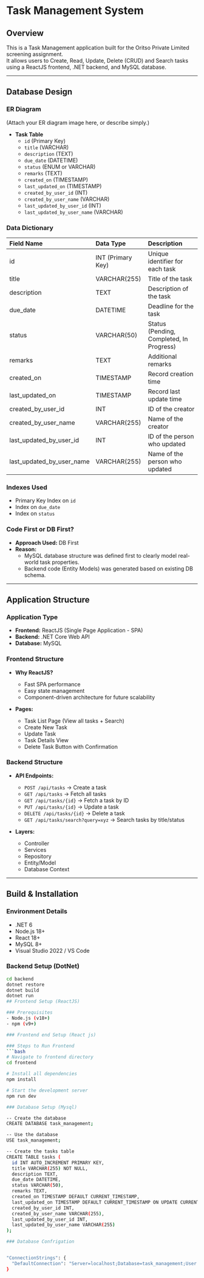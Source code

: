 # Task Management System

## Overview
This is a Task Management application built for the Oritso Private Limited screening assignment.  
It allows users to Create, Read, Update, Delete (CRUD) and Search tasks using a ReactJS frontend, .NET backend, and MySQL database.

---

## Database Design

### ER Diagram
(Attach your ER diagram image here, or describe simply.)

- **Task Table**  
  - `id` (Primary Key)
  - `title` (VARCHAR)
  - `description` (TEXT)
  - `due_date` (DATETIME)
  - `status` (ENUM or VARCHAR)
  - `remarks` (TEXT)
  - `created_on` (TIMESTAMP)
  - `last_updated_on` (TIMESTAMP)
  - `created_by_user_id` (INT)
  - `created_by_user_name` (VARCHAR)
  - `last_updated_by_user_id` (INT)
  - `last_updated_by_user_name` (VARCHAR)

### Data Dictionary

| Field Name | Data Type | Description |
|:-----------|:----------|:------------|
| id | INT (Primary Key) | Unique identifier for each task |
| title | VARCHAR(255) | Title of the task |
| description | TEXT | Description of the task |
| due_date | DATETIME | Deadline for the task |
| status | VARCHAR(50) | Status (Pending, Completed, In Progress) |
| remarks | TEXT | Additional remarks |
| created_on | TIMESTAMP | Record creation time |
| last_updated_on | TIMESTAMP | Record last update time |
| created_by_user_id | INT | ID of the creator |
| created_by_user_name | VARCHAR(255) | Name of the creator |
| last_updated_by_user_id | INT | ID of the person who updated |
| last_updated_by_user_name | VARCHAR(255) | Name of the person who updated |

### Indexes Used
- Primary Key Index on `id`
- Index on `due_date`
- Index on `status`

### Code First or DB First?
- **Approach Used:** DB First  
- **Reason:**  
  - MySQL database structure was defined first to clearly model real-world task properties.  
  - Backend code (Entity Models) was generated based on existing DB schema.

---

## Application Structure

### Application Type
- **Frontend:** ReactJS (Single Page Application - SPA)
- **Backend:** .NET Core Web API
- **Database:** MySQL

### Frontend Structure
- **Why ReactJS?**
  - Fast SPA performance
  - Easy state management
  - Component-driven architecture for future scalability

- **Pages:**
  - Task List Page (View all tasks + Search)
  - Create New Task
  - Update Task
  - Task Details View
  - Delete Task Button with Confirmation

### Backend Structure
- **API Endpoints:**
  - `POST /api/tasks` → Create a task
  - `GET /api/tasks` → Fetch all tasks
  - `GET /api/tasks/{id}` → Fetch a task by ID
  - `PUT /api/tasks/{id}` → Update a task
  - `DELETE /api/tasks/{id}` → Delete a task
  - `GET /api/tasks/search?query=xyz` → Search tasks by title/status

- **Layers:**
  - Controller
  - Services
  - Repository
  - Entity/Model
  - Database Context

---

## Build & Installation

### Environment Details
- .NET 6
- Node.js 18+
- React 18+
- MySQL 8+
- Visual Studio 2022 / VS Code

### Backend Setup (DotNet)
```bash
cd backend
dotnet restore
dotnet build
dotnet run
## Frontend Setup (ReactJS)

### Prerequisites
- Node.js (v18+)
- npm (v9+)

### Frontend end Setup (React js)

### Steps to Run Frontend
```bash
# Navigate to frontend directory
cd frontend

# Install all dependencies
npm install

# Start the development server
npm run dev

### Database Setup (Mysql)

-- Create the database
CREATE DATABASE task_management;

-- Use the database
USE task_management;

-- Create the tasks table
CREATE TABLE tasks (
  id INT AUTO_INCREMENT PRIMARY KEY,
  title VARCHAR(255) NOT NULL,
  description TEXT,
  due_date DATETIME,
  status VARCHAR(50),
  remarks TEXT,
  created_on TIMESTAMP DEFAULT CURRENT_TIMESTAMP,
  last_updated_on TIMESTAMP DEFAULT CURRENT_TIMESTAMP ON UPDATE CURRENT_TIMESTAMP,
  created_by_user_id INT,
  created_by_user_name VARCHAR(255),
  last_updated_by_user_id INT,
  last_updated_by_user_name VARCHAR(255)
);

### Database Confrigation


"ConnectionStrings": {
  "DefaultConnection": "Server=localhost;Database=task_management;User Id=root;Password=yourpassword;"
}

